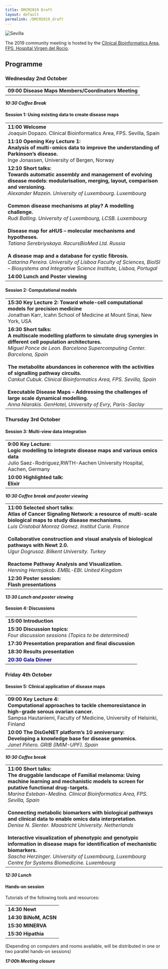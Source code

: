 ```yaml
---
title: DMCM2019 Draft
layout: default
permalink: /DMCM2019_draft
---
```


<img src="../images/places/Sevilla24.jpg" alt="Sevilla"/>

The 2019 community meeting is hosted by the <a href="http://www.clinbioinfosspa.es/">Clinical Bioinformatics Area, FPS, Hospital Virgen del Rocio</a>.

## Programme

### Wednesday 2nd October

<table>
<tr><td><strong>09:00 Disease Maps Members/Coordinators Meeting</strong></td></tr> 
</table>

<p><strong><i>10:30 Coffee Break</i></strong></p>

#### Session 1: Using existing data to create disease maps

<table>
<tr><td><strong>11:00 Welcome</strong><br>Joaquin Dopazo. Clinical Bioinformatics Area, FPS. Sevilla, Spain</td></tr> 
<tr><td><strong>11:10 Opening Key Lecture 1: <br />Analysis of multi-omics data to improve the understanding of Parkinson’s disease.
</strong><br />Inge Jonassen, University of Bergen, Norway</td></tr> 
<!-- <a href="#"><b><font color="Navy"><span style="text-decoration: underline;">Abstract</span></font></b></a> -->
<tr><td><strong>12:10 Short talks:<br /> Towards automatic assembly and management of evolving disease models: modularisation, merging, layout, comparison and versioning. </strong><br /><i>Alexander Mazein. University of Luxembourg. Luxembourg</i><br />
<br /><strong>Common disease mechanisms at play? A modelling challenge.</strong><br /><i>Rudi Balling. University of Luxembourg, LCSB. Luxembourg </i><br /><br /><strong>Disease map for aHUS – molecular mechanisms and hypotheses.</strong><br /><i>Tatiana Serebriyskaya. RacursBioMed Ltd. Russia</i><br /><br /><strong>A disease map and a database for cystic fibrosis.</strong><br /><i>Catarina Pereira. University of Lisboa Faculty of Sciences, BioISI – Biosystems and Integrative Science Institute, Lisboa, Portugal</i></td></tr> 
<tr><td><strong>14:00 Lunch and Poster viewing</strong><br /></td></tr> 
</table>

#### Session 2: Computational models

<table>
<tr><td><strong>15:30 Key Lecture 2: Toward whole-cell computational models for precision medicine</strong><br />
Jonathan Karr, Icahn School of Medicine at Mount Sinai, New York, USA<br /></td></tr> 
<tr><td><strong>16:30 Short talks:<br />A multiscale modelling platform to simulate drug synergies in different cell population architectures.</strong><br /><i>Miguel Ponce de Leon. Barcelona Supercomputing Center. Barcelona, Spain</i><br /><br /><strong>The metabolite abundances in coherence with the activities of signalling pathway circuits. </strong><br /><i>Cankut Cubuk. Clinical Bioinformatics Area, FPS. Sevilla, Spain</i><br /><br /><strong>Executable Disease Maps – Addressing the challenges of large scale dynamical modelling. </strong><br /><i>Anna Niarakis. GenHotel, University of Evry, Paris-Saclay</i></td></tr> 
</table>

### Thursday 3rd October

#### Session 3: Multi-view data integration

<table>
<tr><td><strong>9:00 Key Lecture: <br/>Logic modelling to integrate disease maps and various omics data</strong><br />
Julio Saez-Rodriguez,RWTH-Aachen University Hospital, Aachen, Germany<br /></td></tr> 
<tr><td><strong>10:00 Highlighted talk: <br/>Elixir</strong><br /></td></tr> 
</table>

<p><strong><i>10:30 Coffee break and poster viewing</i></strong></p>

<table>
<tr><td><strong>11:00 Selected short talks:</strong><br /><strong>Atlas of Cancer Signaling Network: a resource of multi-scale biological maps to study disease mechanisms.</strong><br /><i>Luis Cristobal Monraz Gomez. Institut Curie. France</i><br/><br /><strong>Collaborative construction and visual analysis of biological pathways with Newt 2.0. 
</strong><br /><i>Ugur Dogrusoz. Bilkent University. Turkey</i><br /><br /><strong>Reactome Pathway Analysis and Visualization.</strong><br /><i>Henning Hermjakob. EMBL-EBI. United Kingdom</i></td></tr>

<tr><td><strong>12:30 Poster session: <br/>Flash presentations</strong><br /></td></tr> 
</table>

<p><strong><i>13:30 Lunch and poster viewing</i></strong></p>

#### Session 4: Discussions

<table>
<tr><td><strong>15:00 Introduction</strong></td></tr> 
<tr><td><strong>15:30  Discussion topics: </strong><br/><i>Four discussion sessions (Topics to be determined)</i>
</td></tr> 
<tr><td><strong>17:30 Presentation preparation and final discussion
</strong></td></tr> 
<tr><td><strong>18:30 Results presentation
</strong></td></tr> 
<tr><td><strong><font color="Navy">20:30 Gala Dinner</font></strong></td></tr> 
</table>

<!-- Afternoon breakout discussion sessions are planned following the example of the [2nd Disease Maps Community Meeting](http://disease-maps.org/DMCM2017_2nd) in Luxembourg. We invite proposals: a title and a brief description of the topic (1 page maximum). 4-6 topics will be selected, introduced 2nd October and discussed 3rd and 4th October with summaries presented at the end to all the participants. The outcome of the Luxembourg meeting discussions was published receintly in _Briefings in Bioinformatics_: [doi: 10.1093/bib/bby024](https://doi.org/10.1093/bib/bby024). -->

<!-- <p><strong>17:00 - 18:00 Concluding remarks</strong></p> -->

### Friday 4th October

#### Session 5: Clinical application of disease maps

<table>
<tr><td><strong>09:00 Key Lecture 4:<br/>Computational approaches to tackle chemoresistance in high-grade serous ovarian cancer.</strong><br />
Sampsa Hautaniemi, Faculty of Medicine, University of Helsinki, Finland<br /></td></tr> 
<tr><td><strong>10:00 The DisGeNET platform’s 10 anniversary: <br/>Developing a knowledge base for disease genomics.</strong><br /><i>Janet Piñero. GRIB (IMIM-UPF). Spain</i></td></tr> 
</table>

<p><strong><i>10:30 Coffee break</i></strong></p>

<table>
<tr><td><strong>11:00 Short talks:<br/>The druggable landscape of Familial melanoma: Using machine learning and mechanistic models to screen for putative functional drug-targets.</strong><br /><i>Marina Esteban-Medina. Clinical Bioinformatics Area, FPS. Sevilla, Spain</i><br /><br /><strong>Connecting metabolic biomarkers with biological pathways and clinical data to enable omics data interpretation.</strong><br /><i>Denise N. Slenter. Maastricht University. Netherlands</i><br /><br /><strong>Interactive visualization of phenotypic and genotypic information in disease maps for identification of mechanistic biomarkers.</strong><br /><i>Sascha Herzinger. University of Luxembourg, Luxembourg Centre for Systems Biomedicine. Luxembourg</i></td></tr> 
</table>

<p><strong><i>12:30 Lunch</i></strong></p>

<!--### Afternoon discussion sessions
Afternoon breakout discussion sessions are planned following the example of the [2nd Disease Maps Community Meeting](http://disease-maps.org/DMCM2017_2nd) in Luxembourg. We invite proposals: a title and a brief description of the topic (1 page maximum). 4-6 topics will be selected, introduced 2nd October and discussed 3rd and 4th October with summaries presented at the end to all the participants. The outcome of the Luxembourg meeting discussions was published receintly in _Briefings in Bioinformatics_: [doi: 10.1093/bib/bby024](https://doi.org/10.1093/bib/bby024).-->

#### Hands-on session

<p>Tutorials of the following tools and resources:</p>

<table>
<tr><td><strong>14:30 Newt</strong></td></tr> 
<tr><td><strong>14:30 BiNoM, ACSN</strong></td></tr> 
<tr><td><strong>15:30 MINERVA</strong></td></tr> 
<tr><td><strong>15:30 Hipathia</strong></td></tr> 
</table>

<p>(Depending on computers and rooms available, will be distributed in one or two parallel hands-on sessions)</p>

<p><strong><i>17:00h Meeting closure </i></strong></p>
